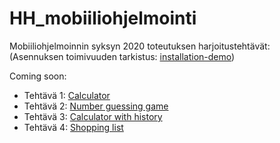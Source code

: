 # HH_mobiiliohjelmointi

Mobiiliohjelmoinnin syksyn 2020 toteutuksen harjoitustehtävät:
(Asennuksen toimivuuden tarkistus: [installation-demo](/installation-demo/App.js))

Coming soon:
- Tehtävä 1: [Calculator](/Calculator/App.js)
- Tehtävä 2: [Number guessing game](/number_guessing_game/App.js)
- Tehtävä 3: [Calculator with history](/calculator_with_history/App.js)
- Tehtävä 4: [Shopping list](/shopping_list/App.js)
